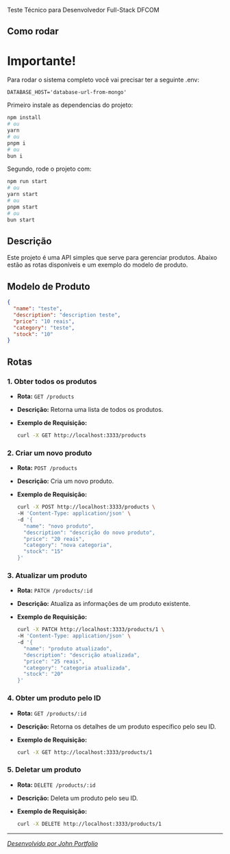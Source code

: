 Teste Técnico para Desenvolvedor Full-Stack DFCOM

## Como rodar

# Importante!

Para rodar o sistema completo você vai precisar ter a seguinte .env: 

```
DATABASE_HOST='database-url-from-mongo'
```

Primeiro instale as dependencias do projeto:

```bash
npm install
# ou
yarn
# ou
pnpm i
# ou
bun i
```

Segundo, rode o projeto com:

```bash
npm run start
# ou
yarn start
# ou
pnpm start
# ou
bun start
```

## Descrição

Este projeto é uma API simples que serve para gerenciar produtos. Abaixo estão as rotas disponíveis e um exemplo do modelo de produto.

## Modelo de Produto

```json
{
  "name": "teste",
  "description": "description teste",
  "price": "10 reais",
  "category": "teste",
  "stock": "10"
}
```

## Rotas

### 1. Obter todos os produtos

- **Rota:** `GET /products`
- **Descrição:** Retorna uma lista de todos os produtos.
- **Exemplo de Requisição:**

  ```bash
  curl -X GET http://localhost:3333/products
  ```

### 2. Criar um novo produto

- **Rota:** `POST /products`
- **Descrição:** Cria um novo produto.
- **Exemplo de Requisição:**

  ```bash
  curl -X POST http://localhost:3333/products \
  -H 'Content-Type: application/json' \
  -d '{
    "name": "novo produto",
    "description": "descrição do novo produto",
    "price": "20 reais",
    "category": "nova categoria",
    "stock": "15"
  }'
  ```

### 3. Atualizar um produto

- **Rota:** `PATCH /products/:id`
- **Descrição:** Atualiza as informações de um produto existente.
- **Exemplo de Requisição:**

  ```bash
  curl -X PATCH http://localhost:3333/products/1 \
  -H 'Content-Type: application/json' \
  -d '{
    "name": "produto atualizado",
    "description": "descrição atualizada",
    "price": "25 reais",
    "category": "categoria atualizada",
    "stock": "20"
  }'
  ```

### 4. Obter um produto pelo ID

- **Rota:** `GET /products/:id`
- **Descrição:** Retorna os detalhes de um produto específico pelo seu ID.
- **Exemplo de Requisição:**

  ```bash
  curl -X GET http://localhost:3333/products/1
  ```

### 5. Deletar um produto

- **Rota:** `DELETE /products/:id`
- **Descrição:** Deleta um produto pelo seu ID.
- **Exemplo de Requisição:**

  ```bash
  curl -X DELETE http://localhost:3333/products/1
  ```

---

<a href="https://www.linkedin.com/in/jovimoura10/" target="_blank" align="left" style="font-style: italic;">
  Desenvolvido por John
</a>

<a href="https://jovimoura.vercel.app/" target="_blank" align="left" style="font-style: italic;">
  Portfolio
</a>
